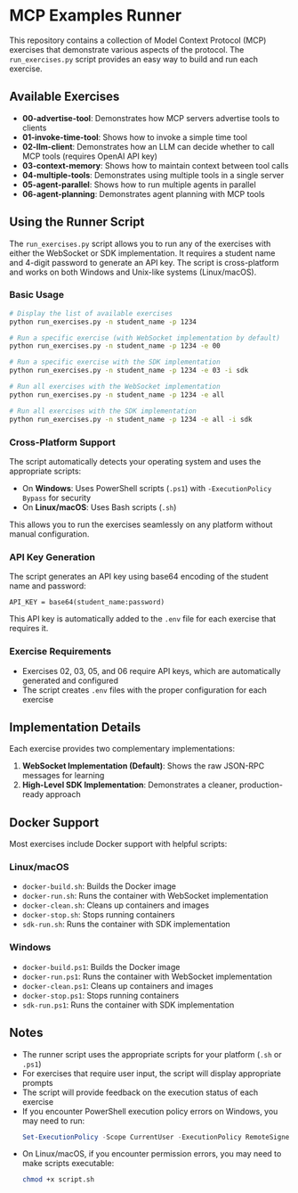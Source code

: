 # MCP Examples Runner

This repository contains a collection of Model Context Protocol (MCP) exercises that demonstrate various aspects of the protocol. The `run_exercises.py` script provides an easy way to build and run each exercise.

## Available Exercises

- **00-advertise-tool**: Demonstrates how MCP servers advertise tools to clients
- **01-invoke-time-tool**: Shows how to invoke a simple time tool
- **02-llm-client**: Demonstrates how an LLM can decide whether to call MCP tools (requires OpenAI API key)
- **03-context-memory**: Shows how to maintain context between tool calls
- **04-multiple-tools**: Demonstrates using multiple tools in a single server
- **05-agent-parallel**: Shows how to run multiple agents in parallel
- **06-agent-planning**: Demonstrates agent planning with MCP tools

## Using the Runner Script

The `run_exercises.py` script allows you to run any of the exercises with either the WebSocket or SDK implementation. It requires a student name and 4-digit password to generate an API key. The script is cross-platform and works on both Windows and Unix-like systems (Linux/macOS).

### Basic Usage

```bash
# Display the list of available exercises
python run_exercises.py -n student_name -p 1234

# Run a specific exercise (with WebSocket implementation by default)
python run_exercises.py -n student_name -p 1234 -e 00

# Run a specific exercise with the SDK implementation
python run_exercises.py -n student_name -p 1234 -e 03 -i sdk

# Run all exercises with the WebSocket implementation
python run_exercises.py -n student_name -p 1234 -e all

# Run all exercises with the SDK implementation
python run_exercises.py -n student_name -p 1234 -e all -i sdk
```

### Cross-Platform Support

The script automatically detects your operating system and uses the appropriate scripts:

- On **Windows**: Uses PowerShell scripts (`.ps1`) with `-ExecutionPolicy Bypass` for security
- On **Linux/macOS**: Uses Bash scripts (`.sh`)

This allows you to run the exercises seamlessly on any platform without manual configuration.

### API Key Generation

The script generates an API key using base64 encoding of the student name and password:
```
API_KEY = base64(student_name:password)
```

This API key is automatically added to the `.env` file for each exercise that requires it.

### Exercise Requirements

- Exercises 02, 03, 05, and 06 require API keys, which are automatically generated and configured
- The script creates `.env` files with the proper configuration for each exercise

## Implementation Details

Each exercise provides two complementary implementations:

1. **WebSocket Implementation (Default)**: Shows the raw JSON-RPC messages for learning
2. **High-Level SDK Implementation**: Demonstrates a cleaner, production-ready approach

## Docker Support

Most exercises include Docker support with helpful scripts:

### Linux/macOS
- `docker-build.sh`: Builds the Docker image
- `docker-run.sh`: Runs the container with WebSocket implementation
- `docker-clean.sh`: Cleans up containers and images
- `docker-stop.sh`: Stops running containers
- `sdk-run.sh`: Runs the container with SDK implementation

### Windows
- `docker-build.ps1`: Builds the Docker image
- `docker-run.ps1`: Runs the container with WebSocket implementation
- `docker-clean.ps1`: Cleans up containers and images
- `docker-stop.ps1`: Stops running containers
- `sdk-run.ps1`: Runs the container with SDK implementation

## Notes

- The runner script uses the appropriate scripts for your platform (`.sh` or `.ps1`)
- For exercises that require user input, the script will display appropriate prompts
- The script will provide feedback on the execution status of each exercise
- If you encounter PowerShell execution policy errors on Windows, you may need to run:
  ```powershell
  Set-ExecutionPolicy -Scope CurrentUser -ExecutionPolicy RemoteSigned
  ```
- On Linux/macOS, if you encounter permission errors, you may need to make scripts executable:
  ```bash
  chmod +x script.sh
  ```
